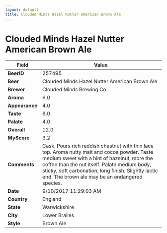```yaml
---
layout: default
title: Clouded Minds Hazel Nutter American Brown Ale
---
```


# Clouded Minds Hazel Nutter American Brown Ale

| Field         | Value     |
|---------------|-----------|
| **BeerID** | 257495 |
| **Beer** | Clouded Minds Hazel Nutter American Brown Ale |
| **Brewer** | Clouded Minds Brewing Co. |
| **Aroma** | 6.0 |
| **Appearance** | 4.0 |
| **Taste** | 6.0 |
| **Palate** | 4.0 |
| **Overall** | 12.0 |
| **MyScore** | 3.2 |
| **Comments** | Cask. Pours rich reddish chestnut with thin lace top. Aroma nutty malt and cocoa powder. Taste medium sweet with a hint of hazelnut, more the coffee than the nut itself. Palate medium body, sticky, soft carbonation, long finish. Slightly lactic end. The brown ale may be an endangered species. |
| **Date** | 9/10/2017 11:29:03 AM |
| **Country** | England |
| **State** | Warwickshire |
| **City** | Lower Brailes |
| **Style** | Brown Ale |
